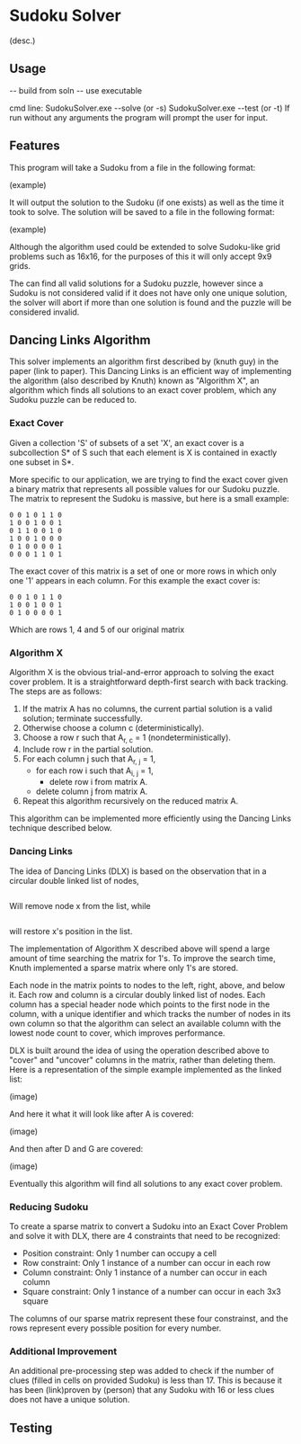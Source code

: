 # Sudoku Solver

(desc.)

## Usage

-- build from soln
-- use executable

cmd line:
SudokuSolver.exe --solve <filename> (or -s)
SudokuSolver.exe --test (or -t)
If run without any arguments the program will prompt the user for input.

## Features

This program will take a Sudoku from a file in the following format:

(example)

It will output the solution to the Sudoku (if one exists) as well as the time it took to solve. The solution will be saved to a file in the following format:

(example)

Although the algorithm used could be extended to solve Sudoku-like grid problems such as 16x16, for the purposes of this it will only accept 9x9 grids.

The can find all valid solutions for a Sudoku puzzle, however since a Sudoku is not considered valid if it does not have only one unique solution, the solver will abort if more than one solution is found and the puzzle will be considered invalid.

## Dancing Links Algorithm

This solver implements an algorithm first described by (knuth guy) in the paper (link to paper). This Dancing Links is an efficient way of implementing the algorithm (also described by Knuth) known as "Algorithm X", an algorithm which finds all solutions to an exact cover problem, which any Sudoku puzzle can be reduced to. 

### Exact Cover
Given a collection 'S' of subsets of a set 'X', an exact cover is a subcollection S* of S such that each element is X is contained in exactly one subset in S*.

More specific to our application, we are trying to find the exact cover given a binary matrix that represents all possible values for our Sudoku puzzle. The matrix to represent the Sudoku is massive, but here is a small example:

```
0 0 1 0 1 1 0
1 0 0 1 0 0 1
0 1 1 0 0 1 0
1 0 0 1 0 0 0
0 1 0 0 0 0 1
0 0 0 1 1 0 1
```

The exact cover of this matrix is a set of one or more rows in which only one '1' appears in each column. For this example the exact cover is:

```
0 0 1 0 1 1 0
1 0 0 1 0 0 1
0 1 0 0 0 0 1
```

Which are rows 1, 4 and 5 of our original matrix

### Algorithm X

Algorithm X is the obvious trial-and-error approach to solving the exact cover problem. It is a straightforward depth-first search with back tracking. The steps are as follows:

1. If the matrix A has no columns, the current partial solution is a valid solution; terminate successfully.
2. Otherwise choose a column c (deterministically).
3. Choose a row r such that A<sub>r, c</sub> = 1 (nondeterministically).
4. Include row r in the partial solution.
5. For each column j such that A<sub>r, j</sub> = 1,
	- for each row i such that A<sub>i, j</sub> = 1,
		- delete row i from matrix A.
	- delete column j from matrix A.
6. Repeat this algorithm recursively on the reduced matrix A.

This algorithm can be implemented more efficiently using the Dancing Links technique described below.

### Dancing Links

The idea of Dancing Links (DLX) is based on the observation that in a circular double linked list of nodes,
```
```
Will remove node x from the list, while
```
```
will restore x's position in the list.

The implementation of Algorithm X described above will spend a large amount of time searching the matrix for 1's. To improve the search time, Knuth implemented a sparse matrix where only 1's are stored.

Each node in the matrix points to nodes to the left, right, above, and below it. Each row and column is a circular doubly linked list of nodes. Each column has a special header node which points to the first node in the column, with a unique identifier and which tracks the number of nodes in its own column so that the algorithm can select an available column with the lowest node count to cover, which improves performance.

DLX is built around the idea of using the operation described above to "cover" and "uncover" columns in the matrix, rather than deleting them. Here is a representation of the simple example implemented as the linked list:

(image)

And here it what it will look like after A is covered:

(image)

And then after D and G are covered:

(image)

Eventually this algorithm will find all solutions to any exact cover problem.

### Reducing Sudoku  

To create a sparse matrix to convert a Sudoku into an Exact Cover Problem and solve it with DLX, there are 4 constraints that need to be recognized:
- Position constraint: Only 1 number can occupy a cell
- Row constraint: Only 1 instance of a number can occur in each row
- Column constraint: Only 1 instance of a number can occur in each column
- Square constraint: Only 1 instance of a number can occur in each 3x3 square

The columns of our sparse matrix represent these four constrainst, and the rows represent every possible position for every number.

### Additional Improvement

An additional pre-processing step was added to check if the number of clues (filled in cells on provided Sudoku) is less than 17. This is because it has been (link)proven by (person) that any Sudoku with 16 or less clues does not have a unique solution.

## Testing